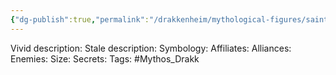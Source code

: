 ```yaml
---
{"dg-publish":true,"permalink":"/drakkenheim/mythological-figures/saint-vitruvio/"}
---
```



Vivid description: 
Stale description: 
Symbology: 
Affiliates: 
Alliances: 
Enemies: 
Size: 
Secrets: 
Tags: #Mythos_Drakk
